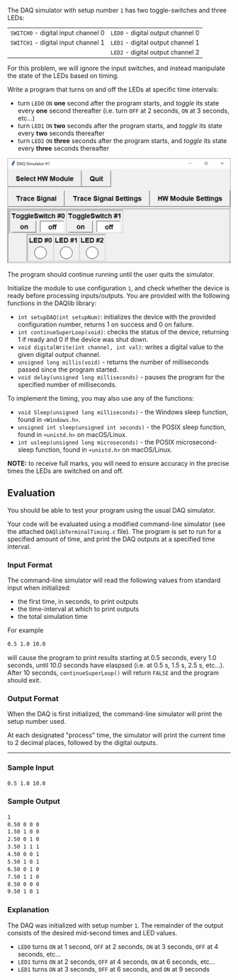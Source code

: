 The DAQ simulator with setup number `1` has two toggle-switches and three LEDs:

<table align="center">
	<tr><td><code>SWITCH0</code> - digital input channel 0</td><td><code>LED0</code> - digital output channel 0</td></tr>
	<tr><td><code>SWITCH1</code> - digital input channel 1</td><td><code>LED1</code> - digital output channel 1</td></tr>
	<tr><td></td><td><code>LED2</code> - digital output channel 2</td></tr>
</table>

For this problem, we will ignore the input switches, and instead manipulate the state of the LEDs based on timing.

Write a program that turns on and off the LEDs at specific time intervals:
- turn `LED0` `ON` **one** second after the program starts, and *toggle* its state every **one** second thereafter (i.e. turn `OFF` at 2 seconds, `ON` at 3 seconds, etc...)
- turn `LED1` `ON` **two** seconds after the program starts, and *toggle* its state every **two** seconds thereafter
- turn `LED2` `ON` **three** seconds after the program starts, and *toggle* its state every **three** seconds thereafter

![timing](assets/timing.gif)

The program should continue running until the user quits the simulator.

Initialize the module to use configuration `1`, and check whether the device is ready before processing inputs/outputs. You are provided with the following functions in the DAQlib library:

- `int setupDAQ(int setupNum)`: initializes the device with the provided configuration number, returns 1 on success and 0 on failure.
- `int continueSuperLoop(void)`: checks the status of the device, returning 1 if ready and 0 if the device was shut down.
- `void digitalWrite(int channel, int val)`: writes a digital value to the given digital output channel.
- `unsigned long millis(void)` - returns the number of milliseconds passed since the program started.
- `void delay(unsigned long milliseconds)` - pauses the program for the specified number of milliseconds.

To implement the timing, you may also use any of the functions:
- `void Sleep(unsigned long milliseconds)` - the Windows sleep function, found in `<Windows.h>`.
- `unsigned int sleep(unsigned int seconds)` - the POSIX sleep function, found in `<unistd.h>` on macOS/Linux.
- `int usleep(unsigned long microseconds)` - the POSIX microsecond-sleep function, found in `<unistd.h>` on macOS/Linux.

**NOTE:** to receive full marks, you will need to ensure accuracy in the precise times the LEDs are switched on and off.

## Evaluation

You should be able to test your program using the usual DAQ simulator.  

Your code will be evaluated using a modified command-line simulator (see the attached `DAQlibTerminalTiming.c` file).  The program is set to run for a specified amount of time, and print the DAQ outputs at a specified time interval.

### Input Format

The command-line simulator will read the following values from standard input when initialized:
- the first time, in seconds, to print outputs
- the time-interval at which to print outputs
- the total simulation time

For example
```default
0.5 1.0 10.0
```
will cause the program to print results starting at 0.5 seconds, every 1.0 seconds, until 10.0 seconds have elaspsed (i.e. at 0.5 s, 1.5 s, 2.5 s, etc...).  After 10 seconds, `continueSuperLoop()` will return `FALSE` and the program should exit.

### Output Format

When the DAQ is first initialized, the command-line simulator will print the setup number used.

At each designated "process" time, the simulator will print the current time to 2 decimal places, followed by the digital outputs.

---

### Sample Input
```default
0.5 1.0 10.0
```

### Sample Output
```default
1
0.50 0 0 0
1.50 1 0 0
2.50 0 1 0
3.50 1 1 1
4.50 0 0 1
5.50 1 0 1
6.50 0 1 0
7.50 1 1 0
8.50 0 0 0
9.50 1 0 1
```

### Explanation

The DAQ was initialized with setup number `1`.  The remainder of the output consists of the desired mid-second times and LED values.

- `LED0` turns `ON` at 1 second, `OFF` at 2 seconds, `ON` at 3 seconds, `OFF` at 4 seconds, etc...
- `LED1` turns `ON` at 2 seconds, `OFF` at 4 seconds, `ON` at 6 seconds, etc...
- `LED1` turns `ON` at 3 seconds, `OFF` at 6 seconds, and `ON` at 9 seconds



